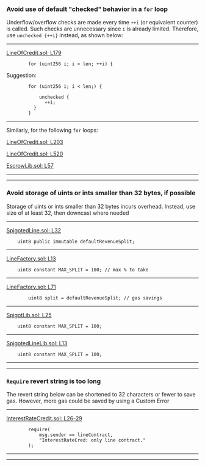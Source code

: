 ### Avoid use of default "checked" behavior in a `for` loop
Underflow/overflow checks are made every time `++i` (or equivalent counter) is called. Such checks are unnecessary since `i` is already limited. Therefore, use `unchecked {++i}` instead, as shown below:
___
[LineOfCredit.sol: L179](https://github.com/debtdao/Line-of-Credit/blob/6987988fe39901cad9a8e5ebb2c6aa719590873d/contracts/modules/credit/LineOfCredit.sol#L179)
```solidity
        for (uint256 i; i < len; ++i) {
```
Suggestion:
```solidity
        for (uint256 i; i < len;) {

            unchecked {
              ++i;
          }
        }
```
___
Similarly, for the following `for` loops:

[LineOfCredit.sol: L203](https://github.com/debtdao/Line-of-Credit/blob/6987988fe39901cad9a8e5ebb2c6aa719590873d/contracts/modules/credit/LineOfCredit.sol#L203)

[LineOfCredit.sol: L520](https://github.com/debtdao/Line-of-Credit/blob/6987988fe39901cad9a8e5ebb2c6aa719590873d/contracts/modules/credit/LineOfCredit.sol#L520)

[EscrowLib.sol: L57](https://github.com/debtdao/Line-of-Credit/blob/6987988fe39901cad9a8e5ebb2c6aa719590873d/contracts/utils/EscrowLib.sol#L57)
___
___


### Avoid storage of uints or ints smaller than 32 bytes, if possible
Storage of uints or ints smaller than 32 bytes incurs overhead. Instead, use size of at least 32, then downcast where needed
___
[SpigotedLine.sol: L32](https://github.com/debtdao/Line-of-Credit/blob/6987988fe39901cad9a8e5ebb2c6aa719590873d/contracts/modules/credit/SpigotedLine.sol#L32)
```solidity
    uint8 public immutable defaultRevenueSplit;
```
___
[LineFactory.sol: L13](https://github.com/debtdao/Line-of-Credit/blob/6987988fe39901cad9a8e5ebb2c6aa719590873d/contracts/modules/factories/LineFactory.sol#L13)
```solidity
    uint8 constant MAX_SPLIT = 100; // max % to take
```
___
[LineFactory.sol: L71](https://github.com/debtdao/Line-of-Credit/blob/6987988fe39901cad9a8e5ebb2c6aa719590873d/contracts/modules/factories/LineFactory.sol#L71)
```solidity
        uint8 split = defaultRevenueSplit; // gas savings
```
___
[SpigotLib.sol: L25](https://github.com/debtdao/Line-of-Credit/blob/6987988fe39901cad9a8e5ebb2c6aa719590873d/contracts/utils/SpigotLib.sol#L25)
```solidity
    uint8 constant MAX_SPLIT = 100;
```
___
[SpigotedLineLib.sol: L13](https://github.com/debtdao/Line-of-Credit/blob/6987988fe39901cad9a8e5ebb2c6aa719590873d/contracts/utils/SpigotedLineLib.sol#L13)
```solidity
    uint8 constant MAX_SPLIT = 100;
```
___
___


### `Require` revert string is too long
The revert string below can be shortened to 32 characters or fewer to save gas. However, more gas could be saved by using a Custom Error
___
[InterestRateCredit.sol: L26-29](https://github.com/debtdao/Line-of-Credit/blob/6987988fe39901cad9a8e5ebb2c6aa719590873d/contracts/modules/interest-rate/InterestRateCredit.sol#L26-L29)
```solidity
        require(
            msg.sender == lineContract,
            "InterestRateCred: only line contract."
        );
```
___
___

